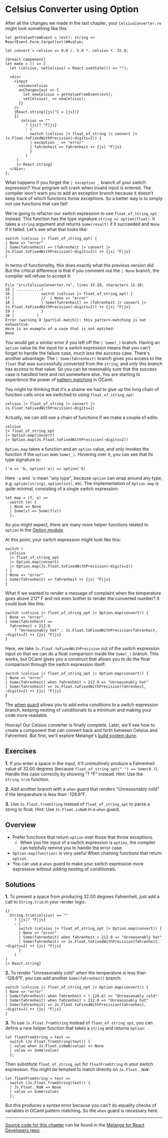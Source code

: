 # Celsius Converter using Option

After all the changes we made in the last chapter, your `CelsiusConverter.re`
might look something like this:

```reasonml
let getValueFromEvent = (evt): string => ReactEvent.Form.target(evt)##value;

let convert = celsius => 9.0 /. 5.0 *. celsius +. 32.0;

[@react.component]
let make = () => {
  let (celsius, setCelsius) = React.useState(() => "");

  <div>
    <input
      value=celsius
      onChange={evt => {
        let newCelsius = getValueFromEvent(evt);
        setCelsius(_ => newCelsius);
      }}
    />
    {React.string({js|°C = |js})}
    {(
       celsius == ""
         ? {js|? °F|js}
         : (
           switch (celsius |> float_of_string |> convert |> Js.Float.toFixedWithPrecision(~digits=2)) {
           | exception _ => "error"
           | fahrenheit => fahrenheit ++ {js| °F|js}
           }
         )
     )
     |> React.string}
  </div>;
};
```

What happens if you forget the `| exception _` branch of your switch expression?
Your program will crash when invalid input is entered. The compiler won't warn
you to add an exception branch because it doesn't keep track of which functions
throw exceptions. So a better way is to simply not use functions that can fail!

We're going to refactor our switch expression to use `float_of_string_opt`
instead. This function has the type signature `string => option(float)`. It
takes a `string` argument and returns `Some(result)` if it succeeded and `None`
if it failed. Let's see what that looks like:

```reasonml
switch (celsius |> float_of_string_opt) {
| None => "error"
| Some(fahrenheit) => (fahrenheit |> convert |> Js.Float.toFixedWithPrecision(~digits=2)) ++ {js| °F|js}
}
```

In terms of functionality, this does exactly what the previous version did. But
the critical difference is that if you comment out the `| None` branch, the
compiler will refuse to accept it:

```
File "src/CelsiusConverter.re", lines 15-20, characters 11-10:
15 | ...........(
16 |            switch (celsius |> float_of_string_opt) {
17 |            //  | None => "error"
18 |            | Some(fahrenheit) => (fahrenheit |> convert |> Js.Float.toFixedWithPrecision(~digits=2)) ++ {js| °F|js}
19 |            }
20 |          )
Error (warning 8 [partial-match]): this pattern-matching is not exhaustive.
Here is an example of a case that is not matched:
None
```

You would get a similar error if you left off the `| Some(_)` branch. Having an
`option` value be the input for a switch expression means that you can't forget
to handle the failure case, much less the success case. There's another
advantage: The `| Some(fahrenheit)` branch gives you access to the `float`
that was successfully converted from the `string`, and *only this branch* has
access to that value. So you can be reasonably sure that the success case is
handled here and not somewhere else. You are starting to experience the power of
[pattern matching](https://reasonml.github.io/docs/en/pattern-matching) in OCaml.

You might be thinking that it's a shame we had to give up the long chain of
function calls once we switched to using `float_of_string_opt`:

```reasonml
celsius |> float_of_string |> convert |> Js.Float.toFixedWithPrecision(~digits=2)
```

Actually, we can still use a chain of functions if we make a couple of edits:

```reasonml
celsius
|> float_of_string_opt
|> Option.map(convert)
|> Option.map(Js.Float.toFixedWithPrecision(~digits=2))
```

`Option.map` takes a function and an `option` value, and only invokes the
function if the `option` was `Some(_)`. Hovering over it, you can see that its
type signature is:

```
('a => 'b, option('a)) => option('b)
```

Here `'a` and `'b` mean "any type", because `option` can wrap around any type,
e.g. `option(string)`, `option(int)`, etc. The implementation of `Option.map` is
quite minimal, consisting of a single switch expression:

```reasonml
let map = (f, o) =>
  switch (o) {
  | None => None
  | Some(v) => Some(f(v))
  };
```

As you might expect, there are many more helper functions related to `option` in
the [Option module](https://melange.re/v2.0.0/api/re/melange/Stdlib/Option/).

At this point, your switch expression might look like this:

```reasonml
switch (
  celsius
  |> float_of_string_opt
  |> Option.map(convert)
  |> Option.map(Js.Float.toFixedWithPrecision(~digits=2))
) {
| None => "error"
| Some(fahrenheit) => fahrenheit ++ {js| °F|js}
}
```

What if we wanted to render a message of complaint when the temperature goes
above 212° F and not even bother to render the converted number? It could look
like this:

```reasonml
switch (celsius |> float_of_string_opt |> Option.map(convert)) {
| None => "error"
| Some(fahrenheit) =>
  fahrenheit > 212.0
    ? "Unreasonably hot" : Js.Float.toFixedWithPrecision(fahrenheit, ~digits=2) ++ {js| °F|js}
}
```

Here, we take `Js.Float.toFixedWithPrecision` out of the switch expression input
so that we can do a float comparison inside the `Some(_)` branch. This works,
but OCaml gives you a construct that allows you to do the float comparison
through the switch expression itself:

```reasonml
switch (celsius |> float_of_string_opt |> Option.map(convert)) {
| None => "error"
| Some(fahrenheit) when fahrenheit > 212.0 => "Unreasonably hot"
| Some(fahrenheit) => Js.Float.toFixedWithPrecision(fahrenheit, ~digits=2) ++ {js| °F|js}
}
```

The [when guard](https://reasonml.github.io/docs/en/pattern-matching#when)
allows you to add extra conditions to a switch expression branch, keeping
nesting of conditionals to a minimum and making your code more readable.

Hooray! Our Celsius converter is finally complete. Later, we'll see how to
create a component that can convert back and forth between Celsius and
Fahrenheit. But first, we'll explore Melange's [build system dune](https://melange.re/v2.0.0/build-system/).

## Exercises

<b>1.</b> If you enter a space in the input, it'll unintuitively produce a
Fahrenheit value of 32.00 degrees (because `float_of_string_opt(" ") ==
Some(0.)`). Handle this case correctly by showing "? °F" instead. Hint: Use the
`String.trim` function.

<b>2.</b> Add another branch with a `when` guard that renders "Unreasonably
cold" if the temperature is less than -128.6°F.

<b>3.</b> Use `Js.Float.fromString` instead of `float_of_string_opt` to parse a
string to float. Hint: Use `Js.Float.isNaN` in a `when` guard.

## Overview

- Prefer functions that return `option` over those that throw exceptions.
  - When you the input of a switch expression is `option`, the compiler can
    helpfully remind you to handle the error case.
- `Option.map(function)` is very useful When chaining functions that return `option`.
- You can use a `when` guard to make your switch expression more expressive
  without adding nesting of conditionals.

## Solutions

<b>1.</b> To prevent a space from producing 32.00 degrees Fahrenheit, just add a
call to `String.trim` in your render logic:

```reasonml
{(
  String.trim(celsius) == ""
    ? {js|? °F|js}
    : (
      switch (celsius |> float_of_string_opt |> Option.map(convert)) {
      | None => "error"
      | Some(fahrenheit) when fahrenheit > 212.0 => "Unreasonably hot"
      | Some(fahrenheit) => Js.Float.toFixedWithPrecision(fahrenheit, ~digits=2) ++ {js| °F|js}
      }
    )
)
|> React.string}
```

<b>2.</b> To render "Unreasonably cold" when the temperature is less than
-128.6°F, you can add another `Some(fahrenheit)` branch:

```reasonml
switch (celsius |> float_of_string_opt |> Option.map(convert)) {
| None => "error"
| Some(fahrenheit) when fahrenheit < (-128.6) => "Unreasonably cold"
| Some(fahrenheit) when fahrenheit > 212.0 => "Unreasonably hot"
| Some(fahrenheit) => Js.Float.toFixedWithPrecision(fahrenheit, ~digits=2) ++ {js| °F|js}
}
```

<b>3.</b> To use `Js.Float.fromString` instead of `float_of_string_opt`, you can
define a new helper function that takes a `string` and returns `option`:

```reasonml
let floatFromString = text =>
  switch (Js.Float.fromString(text)) {
  | value when Js.Float.isNaN(value) => None
  | value => Some(value)
  };
```

Then substitute `float_of_string_opt` for `floatFromString` in your switch
expression. You might be tempted to match directly on `Js.Float._NaN`:

```reasonml
let floatFromString = text =>
  switch (Js.Float.fromString(text)) {
  | Js.Float._NaN => None
  | value => Some(value)
  };
```

But this produces a syntax error because you can't do equality checks of
variables in OCaml pattern matching. So the `when` guard is necessary here.

-----

[Source code for this
chapter](https://github.com/melange-re/melange-for-react-devs/blob/develop/src/celsius-converter-option/)
can be found in the [Melange for React Developers
repo](https://github.com/melange-re/melange-for-react-devs).
